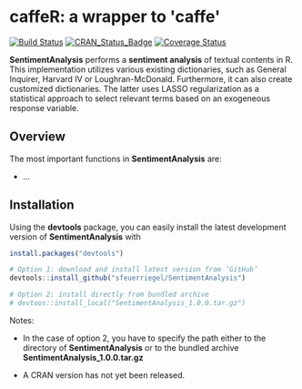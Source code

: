 
<!-- README.md is generated from README.Rmd. Please edit that file -->
caffeR: a wrapper to 'caffe'
============================

[![Build Status](https://travis-ci.org/cnaumzik/caffeR.svg?branch=master)](https://travis-ci.org/cnaumzik/caffeR) [![CRAN\_Status\_Badge](http://www.r-pkg.org/badges/version/caffeR)](https://cran.r-project.org/package=caffeR) [![Coverage Status](https://img.shields.io/codecov/c/github/cnaumzik/caffeR/master.svg)](https://codecov.io/github/cnaumzik/caffeR?branch=master)

**SentimentAnalysis** performs a **sentiment analysis** of textual contents in R. This implementation utilizes various existing dictionaries, such as General Inquirer, Harvard IV or Loughran-McDonald. Furthermore, it can also create customized dictionaries. The latter uses LASSO regularization as a statistical approach to select relevant terms based on an exogeneous response variable.

Overview
--------

The most important functions in **SentimentAnalysis** are:

-   ...

Installation
------------

Using the **devtools** package, you can easily install the latest development version of **SentimentAnalysis** with

``` r
install.packages("devtools")

# Option 1: download and install latest version from ‘GitHub’
devtools::install_github("sfeuerriegel/SentimentAnalysis")

# Option 2: install directly from bundled archive
# devtoos::install_local("SentimentAnalysis_1.0.0.tar.gz")
```

Notes:

-   In the case of option 2, you have to specify the path either to the directory of **SentimentAnalysis** or to the bundled archive **SentimentAnalysis\_1.0.0.tar.gz**

-   A CRAN version has not yet been released.
